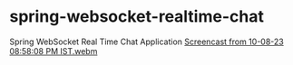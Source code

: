 # spring-websocket-realtime-chat
Spring WebSocket Real Time Chat Application
[Screencast from 10-08-23 08:58:08 PM IST.webm](https://github.com/chandankumr/spring-websocket-realtime-chat/assets/69294158/0d01201e-143d-4c65-bda5-3d5a3a5ae5f5)
